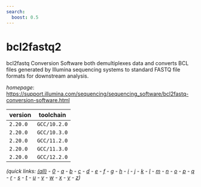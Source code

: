 ```yaml
---
search:
  boost: 0.5
---
```

# bcl2fastq2

bcl2fastq Conversion Software both demultiplexes data and converts BCL files generated by  Illumina sequencing systems to standard FASTQ file formats for downstream analysis.

*homepage*: <https://support.illumina.com/sequencing/sequencing_software/bcl2fastq-conversion-software.html>

version | toolchain
--------|----------
``2.20.0`` | ``GCC/10.2.0``
``2.20.0`` | ``GCC/10.3.0``
``2.20.0`` | ``GCC/11.2.0``
``2.20.0`` | ``GCC/11.3.0``
``2.20.0`` | ``GCC/12.2.0``


*(quick links: [(all)](../index.md) - [0](../0/index.md) - [a](../a/index.md) - [b](../b/index.md) - [c](../c/index.md) - [d](../d/index.md) - [e](../e/index.md) - [f](../f/index.md) - [g](../g/index.md) - [h](../h/index.md) - [i](../i/index.md) - [j](../j/index.md) - [k](../k/index.md) - [l](../l/index.md) - [m](../m/index.md) - [n](../n/index.md) - [o](../o/index.md) - [p](../p/index.md) - [q](../q/index.md) - [r](../r/index.md) - [s](../s/index.md) - [t](../t/index.md) - [u](../u/index.md) - [v](../v/index.md) - [w](../w/index.md) - [x](../x/index.md) - [y](../y/index.md) - [z](../z/index.md))*

